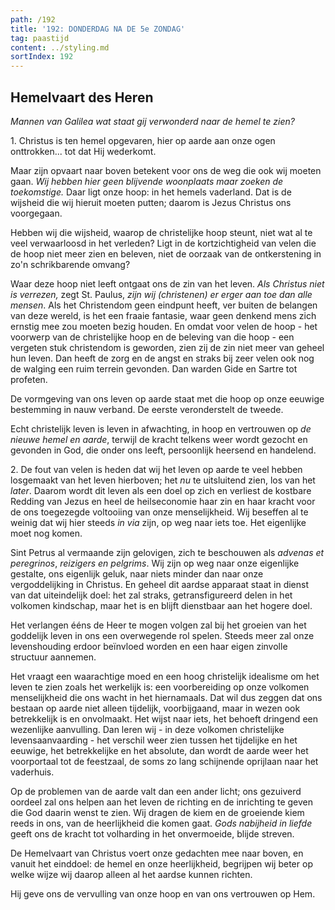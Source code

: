 ```yaml
---
path: /192
title: '192: DONDERDAG NA DE 5e ZONDAG'
tag: paastijd
content: ../styling.md
sortIndex: 192
---
```


## Hemelvaart des Heren

_Mannen van Galilea wat staat gij verwonderd naar de hemel te zien?_

1\. Christus is ten hemel opgevaren, hier op aarde aan onze ogen onttrokken... tot dat Hij wederkomt.

Maar zijn opvaart naar boven betekent voor ons de weg die ook wij moeten gaan. _Wij hebben hier geen blijvende woonplaats maar zoeken de toekomstige._ Daar ligt onze hoop: in het hemels vaderland. Dat is de wijsheid die wij hieruit moeten putten; daarom is Jezus Christus ons voorgegaan.

Hebben wij die wijsheid, waarop de christelijke hoop steunt, niet wat al te veel verwaarloosd in het verleden? Ligt in de kortzichtigheid van velen die de hoop niet meer zien en beleven, niet de oorzaak van de ontkerstening in zo'n schrikbarende omvang?

Waar deze hoop niet leeft ontgaat ons de zin van het leven. _Als Christus niet is verrezen,_ zegt St. Paulus, _zijn wij (christenen) er erger aan toe dan alle mensen_. Als het Christendom geen eindpunt heeft, ver buiten de belangen van deze wereld, is het een fraaie fantasie, waar geen denkend mens zich ernstig mee zou moeten bezig houden. En omdat voor velen de hoop - het voorwerp van de christelijke hoop en de beleving van die hoop - een vergeten stuk christendom is geworden, zien zij de zin niet meer van geheel hun leven. Dan heeft de zorg en de angst en straks bij zeer velen ook nog de walging een ruim terrein gevonden. Dan warden Gide en Sartre tot profeten.

De vormgeving van ons leven op aarde staat met die hoop op onze eeuwige bestemming in nauw verband. De eerste veronderstelt de tweede.

Echt christelijk leven is leven in afwachting, in hoop en vertrouwen op _de nieuwe hemel en aarde_, terwijl de kracht telkens weer wordt gezocht en gevonden in God, die onder ons leeft, persoonlijk heersend en handelend.

2\. De fout van velen is heden dat wij het leven op aarde te veel hebben losgemaakt van het leven hierboven; het _nu_ te uitsluitend zien, los van het _later_. Daarom wordt dit leven als een doel op zich en verliest de kostbare Redding van Jezus en heel de heilseconomie haar zin en haar kracht voor de ons toegezegde voltooiing van onze menselijkheid. Wij beseffen al te weinig dat wij hier steeds _in via_ zijn, op weg naar iets toe. Het eigenlijke moet nog komen.

Sint Petrus al vermaande zijn gelovigen, zich te beschouwen als _advenas et peregrinos_, _reizigers en pelgrims_. Wij zijn op weg naar onze eigenlijke gestalte, ons eigenlijk geluk, naar niets minder dan naar onze vergoddelijking in Christus. En geheel dit aardse apparaat staat in dienst van dat uiteindelijk doel: het zal straks, getransfigureerd delen in het volkomen kindschap, maar het is en blijft dienstbaar aan het hogere doel.

Het verlangen ééns de Heer te mogen volgen zal bij het groeien van het goddelijk leven in ons een overwegende rol spelen. Steeds meer zal onze levenshouding erdoor beïnvloed worden en een haar eigen zinvolle structuur aannemen.

Het vraagt een waarachtige moed en een hoog christelijk idealisme om het leven te zien zoals het werkelijk is: een voorbereiding op onze volkomen menselijkheid die ons wacht in het hiernamaals. Dat wil dus zeggen dat ons bestaan op aarde niet alleen tijdelijk, voorbijgaand, maar in wezen ook betrekkelijk is en onvolmaakt. Het wijst naar iets, het behoeft dringend een wezenlijke aanvulling. Dan leren wij - in deze volkomen christelijke levensaanvaarding - het verschil weer zien tussen het tijdelijke en het eeuwige, het betrekkelijke en het absolute, dan wordt de aarde weer het voorportaal tot de feestzaal, de soms zo lang schijnende oprijlaan naar het vaderhuis.

Op de problemen van de aarde valt dan een ander licht; ons gezuiverd oordeel zal ons helpen aan het leven de richting en de inrichting te geven die God daarin wenst te zien. Wij dragen de kiem en de groeiende kiem reeds in ons, van de heerlijkheid die komen gaat. _Gods nabijheid in liefde_ geeft ons de kracht tot volharding in het onvermoeide, blijde streven.

De Hemelvaart van Christus voert onze gedachten mee naar boven, en vanuit het einddoel: de hemel en onze heerlijkheid, begrijpen wij beter op welke wijze wij daarop alleen al het aardse kunnen richten.

Hij geve ons de vervulling van onze hoop en van ons vertrouwen op Hem.

